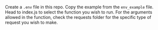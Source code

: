 Create a `.env` file in this repo. Copy the example from the `env_example` file. Head to index.js to select the function you wish to run. For the arguments allowed in the function, check the requests folder for the specific type of request you wish to make.
